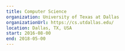 ```yaml
---
title: Computer Science
organization: University of Texas at Dallas
organizationUrl: https://cs.utdallas.edu/
location: Dallas, TX, USA
start: 2016-08-00
end: 2018-05-00
---
```

